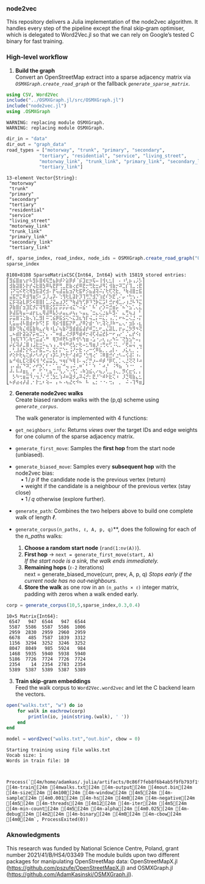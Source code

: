 ### node2vec
This repository delivers a Julia implementation of the node2vec algorithm. It handles every step of the pipeline except the final skip‑gram optimiser, 
which is delegated to Word2Vec.jl so that we can rely on Google’s tested C binary for fast training.

### High‑level workflow  

1. **Build the graph**  
   Convert an OpenStreetMap extract into a sparse adjacency matrix via  *`OSMXGraph.create_road_graph`* or the fallback  *`generate_sparse_matrix`*.  


```julia
using CSV, Word2Vec
include("../OSMXGraph.jl/src/OSMXGraph.jl")
include("node2vec.jl")
using .OSMXGraph
```

    WARNING: replacing module OSMXGraph.
    WARNING: replacing module OSMXGraph.



```julia
dir_in = "data"
dir_out = "graph_data"
road_types = ["motorway", "trunk", "primary", "secondary", 
            "tertiary", "residential", "service", "living_street", 
            "motorway_link", "trunk_link", "primary_link", "secondary_link", 
            "tertiary_link"]
```


    13-element Vector{String}:
     "motorway"
     "trunk"
     "primary"
     "secondary"
     "tertiary"
     "residential"
     "service"
     "living_street"
     "motorway_link"
     "trunk_link"
     "primary_link"
     "secondary_link"
     "tertiary_link"



```julia
df, sparse_index, road_index, node_ids = OSMXGraph.create_road_graph("Ochota.osm", road_types,"Ochota_graph.csv","Ochota_nodes.json",dir_in=dir_in,dir_out=dir_out)
sparse_index
```


    8108×8108 SparseMatrixCSC{Int64, Int64} with 15819 stored entries:
    ⎡⣻⣮⣿⣶⢢⡖⠧⣻⡧⣿⢾⢯⣛⣦⡷⡾⠕⣵⡿⡾⠈⡮⣹⣖⡲⢯⠤⢸⢺⢆⣂⡇⠀⠄⠰⢃⡦⢠⡨⡣⎤
    ⎢⣺⣷⣽⣿⡣⡗⡞⢬⣗⣿⣳⠿⢧⣟⡟⢛⣀⣟⣷⢔⣞⠿⣟⡒⢛⣗⣒⡼⠻⡅⢺⣷⡒⠽⣉⡎⢹⣀⢐⣟⎥
    ⎢⢨⠝⢭⠮⢟⢕⢿⣳⣯⣽⢞⣺⠄⡟⢥⣼⣭⣧⣲⡝⢗⣯⠟⡪⣦⣼⢽⠬⡌⢗⢏⢝⣗⡀⠘⢷⢼⣿⣒⣯⎥
    ⎢⣬⣯⡛⣍⠿⣺⢻⣶⡫⠆⣩⡸⣠⡽⠄⢑⢻⢗⣇⣽⡗⡹⢹⢛⡙⣺⡙⢱⣞⠎⡳⣟⢁⠌⡤⠐⢓⢢⠠⠐⎥
    ⎢⣍⡯⢽⣵⣇⡿⡫⠮⣿⣿⡇⣁⡨⣝⣤⣰⡹⡋⠙⢷⣼⢳⢋⡿⠹⢙⡷⣍⣩⠇⣚⡖⢾⣁⡠⢰⣘⠧⠹⣍⎥
    ⎢⡽⣷⣿⡎⣲⣹⣏⡺⡍⢽⢻⣿⣪⣫⡍⡭⡭⡬⢴⣍⠑⠬⣮⠂⠁⠧⠁⡔⡱⠭⣚⣶⡥⠈⠦⠑⣢⢁⢄⣅⎥
    ⎢⡷⣼⣯⢷⣤⠥⣴⡖⣆⣄⢿⣼⠿⣧⡣⡴⣤⣄⡴⢦⡄⠢⣤⣄⠈⣒⣄⢌⣐⣦⠧⣻⠌⠀⣄⢛⢦⣰⠀⠃⎥
    ⎢⡭⣭⣿⢩⣑⣷⢄⢱⣁⣻⡇⠭⢉⣮⡿⣯⣪⢍⠢⣍⣹⣆⢳⡏⢬⣀⡅⠭⣅⡁⢠⡈⡁⠖⠦⣉⢌⣘⠠⡍⎥
    ⎢⢇⣥⣤⢼⠧⣿⣾⠖⡷⠫⡃⡯⠀⢿⡮⢺⣿⣯⡝⠟⣀⡜⠿⡕⣾⠂⠱⢂⢽⢕⡸⠷⠒⣄⢄⠂⣲⡧⠠⣆⎥
    ⎢⣿⡷⢙⢷⣌⢾⣯⣷⢷⣄⡔⢷⠰⣇⡌⢦⣷⠝⣻⣾⣾⣮⣼⡞⠾⣉⣂⠖⣀⣌⣽⣇⡀⡖⡤⣈⡳⡻⠲⢝⎥
    ⎢⣀⠦⣾⡗⣽⣵⡝⡭⢶⣉⡑⡄⠠⠉⠶⣾⣀⢜⡺⡿⠻⣾⠾⡒⢼⢏⢼⣬⣞⡧⠒⠖⢠⡔⠁⡈⣄⡞⠪⡆⎥
    ⎢⢸⢶⢯⠹⠹⡡⢷⢒⣭⣴⠡⠛⠀⢿⡹⠾⢟⠧⣲⠿⢺⠣⢳⣶⠠⣡⠐⡠⢆⢠⡠⠳⠥⠈⢝⣳⣢⠓⠤⡄⎥
    ⎢⡬⣎⢽⡼⣈⣿⢰⣨⣗⣒⠥⣄⢢⢠⢀⠻⠺⠛⢞⣣⡒⢗⠤⣂⢻⣶⡸⢐⢛⢖⢋⠨⢅⡀⠊⢟⣬⢬⠀⢤⎥
    ⎢⡀⢃⣸⣼⡓⡕⢗⣈⡝⣯⣁⠬⡀⣝⡅⡍⠑⣂⢨⠜⡒⣗⠠⡠⠒⢊⠿⣧⡀⡀⣠⡇⠄⠀⡰⣅⢆⡀⢈⠈⎥
    ⎢⠞⢕⠗⢗⢦⢍⡾⠔⠣⠞⡔⡎⠰⡽⠥⡸⢓⢗⠊⢼⠾⡭⠘⣑⢻⢔⠁⠨⠿⣿⣚⠎⣐⠣⠤⢪⢼⠅⠰⠄⎥
    ⎢⣦⠚⢾⣆⣏⢕⣿⢮⢺⠘⢞⣬⣭⣣⡀⠲⢶⡎⠳⢿⢸⠄⢤⡊⡛⡰⠤⠾⡾⠘⡿⢏⡀⡁⢄⣘⢝⢝⠸⠴⎥
    ⎢⢠⠄⣼⡌⠙⠽⡁⠔⠞⡳⡁⠃⠂⠁⢡⡌⠚⢤⢠⠬⢀⠶⠁⠃⠁⠱⠀⠁⠴⡘⠀⠨⠻⣦⠀⠱⠐⠂⠀⠠⎥
    ⎢⠼⠄⠧⠼⣶⣆⢀⠋⢀⢋⠈⢃⣦⢉⡈⢣⡠⠑⡐⢫⡁⠠⠷⣱⣮⢄⠔⢦⡠⢃⣀⢰⢄⡀⡻⢎⣖⢪⡀⡄⎥
    ⎢⠀⡣⠳⢒⣶⣭⠹⡐⢲⡘⠌⢚⢈⣳⣂⢱⠼⠶⣽⡺⣠⠽⢬⡚⡂⣟⡘⠑⠾⠗⣗⢍⠰⠀⡸⣙⢿⣷⣄⣂⎥
    ⎣⠦⡾⣴⢴⡼⣼⢀⠂⡗⣂⠆⢵⠤⠀⡄⠦⠠⢦⣜⢖⠺⠦⠀⠧⠀⣄⡂⠐⠐⠄⢒⡄⠀⡀⠀⠬⠠⢹⠻⣶⎦


2. **Generate node2vec walks**  
   Create biased random walks with the \(p,q\) scheme using  *`generate_corpus`*.

   The walk generator is implemented with 4 functions:

* `get_neighbors_info`: Returns *views* over the target IDs and edge weights for one column of the sparse adjacency matrix.

* `generate_first_move`: Samples the **first hop** from the start node (unbiased).

* `generate_biased_move`: Samples every **subsequent hop** with the node2vec bias:<br> • 1 / *p* if the candidate node is the previous vertex (return)<br> • weight      if the candidate is a neighbour of the previous vertex (stay close)<br> • 1 / *q* otherwise (explore further). 
* `generate_path`: Combines the two helpers above to build one complete walk of length *ℓ*. 

* `generate_corpus(n_paths, ℓ, A, p, q)`**, does the following for each of the *n_paths* walks:

   1. **Choose a random start node** (`rand(1:nv(A))`).  
   2. **First hop** → `next = generate_first_move(start, A)`  
      *If the start node is a sink, the walk ends immediately.*  
   3. **Remaining hops** (`ℓ‑2` iterations)  
      next = generate_biased_move(curr, prev, A, p, q)
      *Stops early if the current node has no out‑neighbours.*  
   4. **Store the walk** as one row in an `(n_paths × ℓ)` integer matrix, padding with zeros when a walk ended early.



```julia
corp = generate_corpus(10,5,sparse_index,0.3,0.4)
```


    10×5 Matrix{Int64}:
     6547   947  6544   947  6544
     5587  5586  5587  5586  1006
     2959  2830  2959  2960  2959
     6678   485  7587  1839  3312
     1156  3294  3252  3246  3252
     8047  8049   985  5924   984
     1468  5935  5940  5938  5940
     5186  7726  7724  7726  7724
     2354    14  2354  2783  2354
     5389  5387  5389  5387  5389


3. **Train skip‑gram embeddings**  
   Feed the walk corpus to `Word2Vec.word2vec` and let the C backend learn the vectors.  



```julia
open("walks.txt", "w") do io
    for walk in eachrow(corp)
        println(io, join(string.(walk), ' '))
    end
end

model = word2vec("walks.txt","out.bin", cbow = 0)
```

    Starting training using file walks.txt
    Vocab size: 1
    Words in train file: 10



    Process(`[4m/home/adamkas/.julia/artifacts/0c86f7feb8f6b4ab5f9fb793f1fde1278e3a6021/bin/word2vec[24m [4m-train[24m [4mwalks.txt[24m [4m-output[24m [4mout.bin[24m [4m-size[24m [4m100[24m [4m-window[24m [4m5[24m [4m-sample[24m [4m0.001[24m [4m-hs[24m [4m0[24m [4m-negative[24m [4m5[24m [4m-threads[24m [4m12[24m [4m-iter[24m [4m5[24m [4m-min-count[24m [4m5[24m [4m-alpha[24m [4m0.025[24m [4m-debug[24m [4m2[24m [4m-binary[24m [4m0[24m [4m-cbow[24m [4m0[24m`, ProcessExited(0))


### Aknowledgments

This research was funded by National Science Centre, Poland, grant number 2021/41/B/HS4/03349
The module builds upon two different packages for manipulating OpenStreetMap data: OpenStreetMapX.jl (https://github.com/pszufe/OpenStreetMapX.jl) and OSMXGraph.jl (https://github.com/AdamKasinski/OSMXGraph.jl). 
